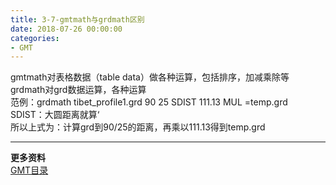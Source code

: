 ```yaml
---
title: 3-7-gmtmath与grdmath区别
date: 2018-07-26 00:00:00
categories:
- GMT
---
```

gmtmath对表格数据（table data）做各种运算，包括排序，加减乘除等  
grdmath对grd数据运算，各种运算  
范例：grdmath tibet_profile1.grd 90 25 SDIST 111.13 MUL =temp.grd  
SDIST：大圆距离就算‘  
所以上式为：计算grd到90/25的距离，再乘以111.13得到temp.grd  

---
**更多资料**  
[GMT目录](https://www.jianshu.com/p/321f67983c42)

